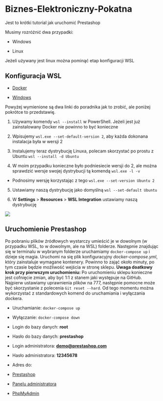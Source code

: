 
# Biznes-Elektroniczny-Pokatna

  

Jest to krótki tutorial jak uruchomić Prestashop

Musimy rozróżnić dwa przypadki:

- Windows

- Linux

  

Jeżeli używany jest linux można pominąć etap konfiguracji WSL

  

## Konfiguracja WSL

- [Docker](https://docs.docker.com/desktop/wsl/)

- [Windows](https://learn.microsoft.com/en-us/windows/wsl/install)

  

Powyżej wymienione są dwa linki do poradnika jak to zrobić, ale poniżej pokrótce to przedstawię.

  

1. Używamy komendy `wsl --install` w PowerShell. Jeżeli jest już zainstalowany Docker nie powinno to być konieczne

2. Wpisujemy `wsl.exe --set-default-version 2`, aby każda dokonana instalacja była w wersji 2

3. Instalujemy teraz dystrybucję Linuxa, polecam skorzystać po prostu z Ubuntu `wsl --install -d Ubuntu`

4. W moim przypadku konieczne było podniesiecie wersji do 2, ale można sprawdzić wersje swojej dystrybucji tą komendą `wsl.exe -l -v`

- Podnosimy wersję korzystając z tego `wsl.exe --set-version Ubuntu 2`

5. Ustawiamy naszą dystrybucję jako domyślną `wsl --set-default Ubuntu`

6. W **Settings** > **Resources** > **WSL Integration** ustawiamy naszą dystrybucję

![](docker.png)

  

## Uruchomienie Prestashop

  

Po pobraniu plików źródłowych wystarczy umieścić je w dowolnym (w przypadku WSL, to w dowolnym, ale na WSL) folderze. Następnie znajdując się w terminalu w wybranym folderze uruchamiamy `docker-compose up` i dzieje się magia. Uruchomi na się plik konfiguracyjny _docker-compose.yml_, który zainstaluje wymagane kontenery. Powinno to zająć około minuty, po tym czasie będzie możliwość wejścia w stronę sklepu.
**Uwaga doatkowy krok przy pierwszym uruchomieniu:**
Po uruchomieniu sklepu konieczne jest cofnięcie zmian, aby być 1:1 z stanem jaki występuje na GitHub. Najpierw ustawiamy uprawnienia plików na 777, następnie pomocne może być skorzystanie z polecenia `Git reset --hard`. 
Od tego momentu można wykorzystać z standardowych komend do uruchamiania i wyłączania dockera.

- Uruchamianie: `docker-compose up`

- Wyłączanie: `docker-compose down`

- Login do bazy danych: **root**

- Hasło do bazy danych: **prestashop**

- Login administratora: **demo@prestashop.com**

- Hasło administratora: **12345678**

- Adres do:

- [Prestashop](http://localhost:8080)

- [Panelu administratora](http://localhost:8080/admin-dev)

- [PhpMyAdmin]( http://localhost:8081)